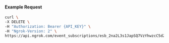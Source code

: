 <!-- Code generated for API Clients. DO NOT EDIT. -->

#### Example Request

```bash
curl \
-X DELETE \
-H "Authorization: Bearer {API_KEY}" \
-H "Ngrok-Version: 2" \
https://api.ngrok.com/event_subscriptions/esb_2na2L3s1JapSQ7VzYhwzcC5dZDj/sources/ip_policy_updated.v0
```

